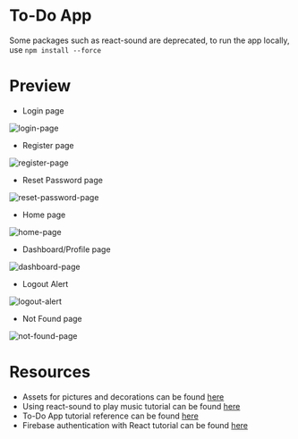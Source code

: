 # To-Do App 

Some packages such as react-sound are deprecated, to run the app locally, use ```npm install --force```

# Preview
- Login page

![login-page](https://user-images.githubusercontent.com/91533469/225962067-956d8b8f-15f2-4b84-b592-87a805c3b316.png)

- Register page

![register-page](https://user-images.githubusercontent.com/91533469/225962179-cf88db57-54d3-4712-9f46-aea835443116.png)

- Reset Password page

![reset-password-page](https://user-images.githubusercontent.com/91533469/225962157-43fb9940-3681-479e-a21b-49a75fbba551.png)

- Home page

![home-page](https://user-images.githubusercontent.com/91533469/225962117-ae325a58-2513-4f04-9012-18e2ca4430c1.png)

- Dashboard/Profile page

![dashboard-page](https://user-images.githubusercontent.com/91533469/225962136-a4c1be1a-54a5-4b72-a2a4-355cef776412.png)

- Logout Alert

![logout-alert](https://user-images.githubusercontent.com/91533469/225962199-992ac6f8-8c26-4c14-a3c6-ea990bfa20a8.png)

- Not Found page

![not-found-page](https://user-images.githubusercontent.com/91533469/225962187-3d76902a-a443-4218-abc6-d6e74ac7a9f2.png)

# Resources

* Assets for pictures and decorations can be found [here](https://www.spriters-resource.com/playstation_3/persona5/)
* Using react-sound to play music tutorial can be found [here](https://dev.to/daveguz97/adding-sound-to-a-react-project-51m3)
* To-Do App tutorial reference can be found [here](https://www.youtube.com/watch?v=pCA4qpQDZD8)
* Firebase authentication with React tutorial can be found [here](https://blog.logrocket.com/user-authentication-firebase-react-apps/)

